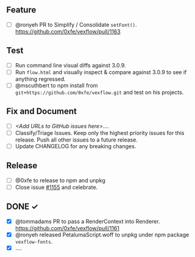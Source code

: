 ## Feature
- [ ] @ronyeh PR to Simplify / Consolidate `setFont()`. https://github.com/0xfe/vexflow/pull/1163

## Test
- [ ] Run command line visual diffs against 3.0.9.
- [ ] Run `flow.html` and visually inspect & compare against 3.0.9 to see if anything regressed.
- [ ] @mscuthbert to npm install from `git+https://github.com/0xfe/vexflow.git` and test on his projects.

## Fix and Document
- [ ] _\<Add URLs to GitHub issues here\>...._
- [ ] Classify/Triage Issues. Keep only the highest priority issues for this release. Push all other issues to a future release.
- [ ] Update CHANGELOG for any breaking changes.

## Release
- [ ] @0xfe to release to npm and unpkg
- [ ] Close issue [#1155](/0xfe/vexflow/issues/1155) and celebrate.

## DONE ✓
- [x] @tommadams PR to pass a RenderContext into Renderer. https://github.com/0xfe/vexflow/pull/1161
- [x] @ronyeh released PetalumaScript.woff to unpkg under npm package `vexflow-fonts`.
- [x] ....